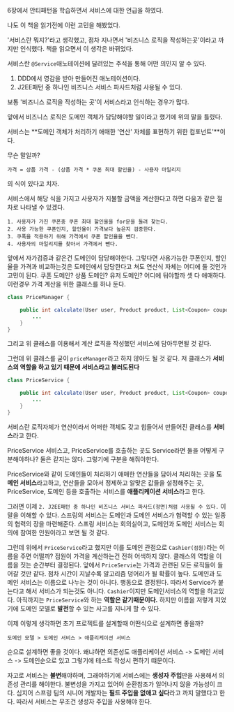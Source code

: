 6장에서 안티패턴을 학습하면서 서비스에 대한 언급을 하였다.

나도 이 책을 읽기전에 이런 고민을 해봤었다.

'서비스란 뭐지?'라고 생각했고, 점차 지나면서 '비즈니스 로직을 작성하는곳'이라고 까지만 인식했다. 책을 읽으면서 이 생각은 바뀌었다. 

서비스란 `@Service`애노테이션에 달려있는 주석을 통해 어떤 의민지 알 수 있다.

1. DDD에서 영감을 받아 만들어진 애노테이션이다.
2. J2EE패턴 중 하나인 비즈니스 서비스 파사드처럼 사용될 수 있다.

보통 '비즈니스 로직을 작성하는 곳'이 서비스라고 인식하는 경우가 많다.

앞에서 비즈니스 로직은 도메인 객체가 담당해야할 일이라고 했기에 위의 말을 틀렸다. 

서비스는 **도메인 객체가 처리하기 애매한 '연산' 자체를 표현하기 위한 컴포넌트'**이다.

무슨 말일까?

```text
가격 = 상품 가격 - (상품 가격 * 쿠폰 최대 할인율) - 사용자 마일리지
```

의 식이 있다고 치자.

서비스에서 해당 식을 가지고 사용자가 지불할 금액을 계산한다고 하면 다음과 같은 절차로 나타낼 수 있겠다.

```text
1. 사용자가 가진 쿠폰중 쿠폰 최대 할인율을 for문을 돌려 찾는다.
2. 사용 가능한 쿠폰인지, 할인율이 가격보다 높은지 검증한다.
3. 쿠폭을 적용하기 위해 가격에서 쿠폰 할인율을 뺀다.
4. 사용자의 마일리지를 찾아서 가격에서 뺀다.
```

앞에서 자가검증과 같은건 도메인이 담당해야한다. 그렇다면 사용가능한 쿠폰인지, 할인율을 가격과 비교하는것은 도메인에서 담당한다고 쳐도 연산식 자체는 어디에 둘 것인가 고민이 된다. 쿠폰 도메인? 상품 도메인? 유저 도메인? 어디에 둬야할까
셋 다 애매하다. 이런경우 가격 계산을 위한 클래스를 하나 둔다.

```java
class PriceManager {

    public int calculate(User user, Product product, List<Coupon> coupons) {
        ...
    }
}
```

그리고 위 클래스를 이용해서 계산 로직을 작성했던 서비스에 담아두면될 것 같다.

그런데 위 클래스를 굳이 `priceManager`라고 하지 않아도 될 것 같다. 저 클래스가 **서비스의 역할을 하고 있기 때문에 서비스라고 불러도된다**

```java
class PriceService {

    public int calculate(User user, Product product, List<Coupon> coupons) {
        ...
    }
}
```

서비스란 로직자체가 연산이라서 어떠한 객체도 갖고 힘들어서 만들어진 클래스를 **서비스**라고 한다. 

PriceService 서비스고, PriceService를 호출하는 곳도 Service라면 둘을 어떻게 구분해야하나? 둘은 같지는 않다. 그렇기에 구분을 해줘야한다. 

PriceService와 같이 도메인들이 처리하기 애매한 연산들을 담아서 처리하는 곳을 **도메인 서비스**라고하고, 연산들을 모아서 정제하고 알맞은 값들을 설정해주는 곳, PriceService, 도메인 등을 호출하는 서비스를 **애플리케이션 서비스**라고 한다.

그러면 이제 `2. J2EE패턴 중 하나인 비즈니스 서비스 파사드(정면)처럼 사용될 수 있다.` 이 말을 이해할 수 있다. 스프링의 서비스는 도메인과 도메인 서비스가 협력할 수 있는 일종의 협력의 장을 마련해준다. 스프링 서비스는 회의실이고, 도메인과 도메인 서비스는 회의에 참여한 인원이라고 보면 될 것 같다.

그런데 위에서 `PriceService`라고 했지만 이를 도메인 관점으로 `Cashier(점원)`라는 이름을 주면 어떨까? 점원이 가격을 계산하는건 전혀 어색하지 않다.
클래스의 역할을 이름을 짓는 순간부터 결정된다. 앞에서 `PriceServie`는 가격과 관련된 모든 로직들이 들어갈 것만 같다. 점차 시간이 지날수록 알고리즘 덩어리가 될 확률이 높다. 도메인과 도메인 서비스는 이름으로 나누는 것이 아니다. 행동으로 결정된다. 따라서 Service가 붙는다고 해서 서비스가 되는것도 아니다. `Cashier`이지만 도메인서비스의 역할을 하고있다. 아직까지는 `PriceService`와 하는 **역할은 같기때문이다.** 하지만 이름을 저렇게 지었기에 도메인 모델로 **발전**할 수 있는 사고를 지니게 할 수 있다. 

이제 이렇게 생각하면 초기 프로젝트를 설계할때 어떤식으로 설계하면 좋을까?

```text
도메인 모델 > 도메인 서비스 > 애플리케이션 서비스
```

순으로 설계하면 좋을 것이다. 왜냐하면 의존성도 애플리케이션 서비스 -> 도메인 서비스 -> 도메인순으로 있고 그렇기에 테스트 작성시 편하기 떄문이다. 

자고로 서비스는 **불변**해야하며, 그래야하기에 서비스에는 **생성자 주입**만을 사용해서 의존성 관리를 해야한다. 불변성을 가지고 있어야 순환참조가 일어나지 않을 가능성이 크다. 심지어 스프링 팀의 시니어 개발자는 **필드 주입을 없애고 싶다**라고 까지 말했다고 한다. 따라서 서비스는 무조건 생성자 주입을 사용해야 한다.






